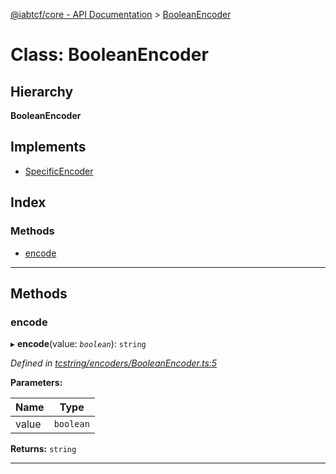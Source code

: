 [@iabtcf/core - API Documentation](../README.md) > [BooleanEncoder](../classes/booleanencoder.md)

# Class: BooleanEncoder

## Hierarchy

**BooleanEncoder**

## Implements

* [SpecificEncoder](../interfaces/specificencoder.md)

## Index

### Methods

* [encode](booleanencoder.md#encode)

---

## Methods

<a id="encode"></a>

###  encode

▸ **encode**(value: *`boolean`*): `string`

*Defined in [tcstring/encoders/BooleanEncoder.ts:5](https://github.com/chrispaterson/iabtcf-es/blob/4d845e2/modules/core/src/tcstring/encoders/BooleanEncoder.ts#L5)*

**Parameters:**

| Name | Type |
| ------ | ------ |
| value | `boolean` |

**Returns:** `string`

___

